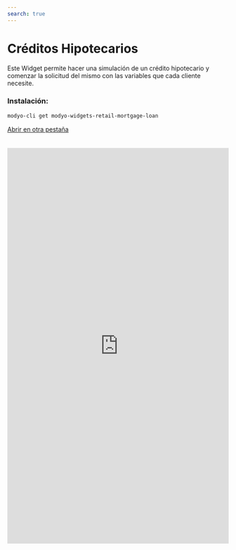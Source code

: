 ```yaml
---
search: true
---
```


# Créditos Hipotecarios

Este Widget permite hacer una simulación de un crédito hipotecario y comenzar la solicitud del mismo con las variables que cada cliente necesite.

### Instalación:

```bash
modyo-cli get modyo-widgets-retail-mortgage-loan
```

[Abrir en otra pestaña](https://widgets-es.modyo.com/personas/creditos-hipotecarios)

<iframe id="widgetFrame" src="https://widgets-es.modyo.com/personas/creditos-hipotecarios" width="100%"  frameBorder="0" style="min-height:900px;overflow:auto;margin-top:20px;"/>

| Funcionalidad         | Descripción                                                                                                                                                                                                               |
|-----------------------|---------------------------------------------------------------------------------------------------------------------------------------------------------------------------------------------------------------------------|
| Monto del Crédito     | Permite ingresar el monto en UF del crédito que el cliente quiere simular.                                                                                                                                                |
| Pie                   | Permite ingresar el monto en UF del pie que incluirá en la solicitud.                                                                                                                                                     |
| Tipo de vivienda      | Permite escoger el tipo de inmueble que desea adquirir con el crédito.                                                                                                                                                    |
| Plazo en Años         | Permite elegir la cantidad de años durante los cuales se realizará el pago del crédito.                                                                                                                                   |
| Meses de gracia       | Permite seleccionar la cantidad de meses de gracia que el cliente desea agregar en su simulación.                                                                                                                         |
| Seguros               | Entrega la posibilidad de elegir qué seguros se incluirán en la simulación del crédito.                                                                                                                                   |
| Resumen de simulación | Presenta información general sobre la simulación de créditro realizada. Incluye costo total del crédito en pesos y UF, cantidad de años, valor de dividendo, tasas de interés respectivas y porcentaje de financiamiento. |
| Detalle de simulación | Muestra la información detallada de la simulación de crédito. Incluye monto líquido, plazo, pie, valor de dividendo, tipo de propiedad, impuestos, seguros y gastos, entre otros.                                         |
| Solicitud             | Permite confirmar la simulación y gestionar la solicitud del crédito hipotecario con la institución.                                                                                                                      |

<script>

  export default {
    mounted() {

      function setIframeHeightCO(id, ht) {
          var ifrm = document.getElementById(id);
          if(ifrm) {
            ifrm.style.height = ht + 4 + "px";
          }
      }
      // iframed document sends its height using postMessage
      function handleDocHeightMsg(e) {
          // check origin
          if ( e.origin === 'https://widgets-es.modyo.com' ) {
              // parse data
              var data = JSON.parse( e.data );

              console.log('data:', data)
              // check data object
              if ( data['docHeight'] ) {
                  setIframeHeightCO( 'widgetFrame', data['docHeight'] );
              } else {
                  setIframeHeightCO( 'widgetFrame', 700 );
              }
          }
      }

      // assign message handler
      if ( window.addEventListener ) {
          window.addEventListener('message', handleDocHeightMsg, false);
      }
    }
  }

</script>
